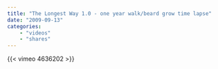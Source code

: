 ```yaml
---
title: "The Longest Way 1.0 - one year walk/beard grow time lapse"
date: "2009-09-13"
categories:
    - "videos"
    - "shares"
---
```


{{< vimeo 4636202 >}}
